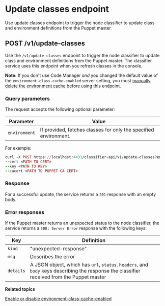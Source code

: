 # Update classes endpoint

Use update classes endpoint to trigger the node classifier to update class and environment definitions from the Puppet master.

## POST /v1/update-classes

Use the `/v1/update-classes` endpoint to trigger the node classifier to update class and environment definitions from the Puppet master. The classifier service uses this endpoint when you refresh classes in the console.

**Note:** If you don't use Code Manager *and* you changed the default value of the `environment-class-cache-enabled` server setting, you must [manually delete the environment cache](https://puppet.com/docs/puppetserver/5.1/admin-api/v1/environment-cache.html) before using this endpoint.

### Query parameters

The request accepts the following optional parameter:

|Parameter|Value|
|---------|-----|
|`environment`|If provided, fetches classes for only the specified environment.|

For example:

```ruby
curl -X POST https://localhost:4433/classifier-api/v1/update-classes?environment=production
--cert <PATH TO CERT>
--key <PATH TO KEY>
--cacert <PATH TO PUPPET CA CERT>
```

### Response

For a successful update, the service returns a `201` response with an empty body.

### Error responses

If the Puppet master returns an unexpected status to the node classifier, the service returns a `500: Server Error` response with the following keys:

|Key|Definition|
|---|----------|
|`kind`|"unexpected-response"|
|`msg`|Describes the error|
|`details`|A JSON object, which has `url`, `status`, `headers`, and `body` keys describing the response the classifier received from the Puppet master|

**Related topics**  


[Enable or disable environment-class-cache-enabled](config_puppetserver.md#)


